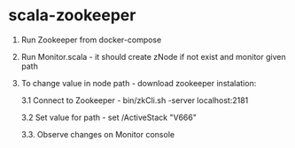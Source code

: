 # scala-zookeeper
1. Run Zookeeper from docker-compose
2. Run Monitor.scala - it should create zNode if not exist and monitor given path
3. To change value in node path - download zookeeper instalation:
    
    3.1 Connect to Zookeeper - bin/zkCli.sh -server localhost:2181
 
    3.2 Set value for path -  set /ActiveStack "V666"
 
    3.3. Observe changes on Monitor console

    

